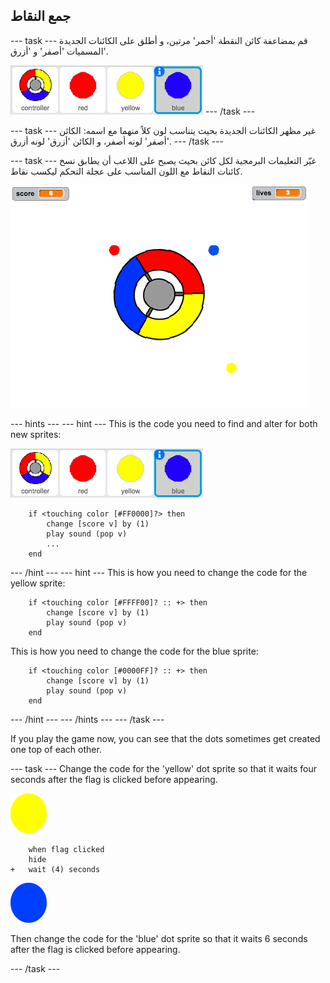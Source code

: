 ## جمع النقاط

\--- task \--- قم بمضاعفة كائن النقطة 'أحمر' مرتين، و أطلق على الكائنات الجديدة المسميات 'أصفر' و 'أزرق'.

![لقطة الشاشة](images/dots-more-dots.png) \--- /task \---

\--- task \--- غير مظهر الكائنات الجديدة بحيث يتناسب لون كلاً منهما مع اسمه: الكائن 'أصفر' لونه أصفر، و الكائن 'أزرق' لونه أزرق. \--- /task \---

\--- task \--- غيّر التعليمات البرمجية لكل كائن بحيث يصبح على اللاعب أن يطابق نسخ كائنات النقاط مع اللون المناسب على عجلة التحكم ليكسب نقاط.

![لقطة الشاشة](images/dots-all-test.png)

\--- hints \--- \--- hint \--- This is the code you need to find and alter for both new sprites:

![لقطة الشاشة](images/dots-more-dots.png)

```blocks3
    if <touching color [#FF0000]?> then
        change [score v] by (1)
        play sound (pop v)
        ...
    end
```

\--- /hint \--- \--- hint \--- This is how you need to change the code for the yellow sprite:

```blocks3
    if <touching color [#FFFF00]? :: +> then
        change [score v] by (1)
        play sound (pop v)
    end
```

This is how you need to change the code for the blue sprite:

```blocks3
    if <touching color [#0000FF]? :: +> then
        change [score v] by (1)
        play sound (pop v)
    end
```

\--- /hint \--- \--- /hints \--- \--- /task \---

If you play the game now, you can see that the dots sometimes get created one top of each other.

\--- task \--- Change the code for the 'yellow' dot sprite so that it waits four seconds after the flag is clicked before appearing.

![Yellow dot](images/yellow-sprite.png)

```blocks3
    when flag clicked
    hide
+   wait (4) seconds
```

![Blue dot](images/blue-sprite.png)

Then change the code for the 'blue' dot sprite so that it waits 6 seconds after the flag is clicked before appearing.

\--- /task \---